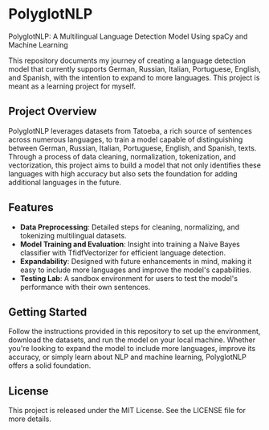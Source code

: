 # PolyglotNLP
PolyglotNLP: A Multilingual Language Detection Model Using spaCy and Machine Learning

This repository documents my journey of creating a language detection model that currently supports German, Russian, Italian, Portuguese, English, and Spanish, with the intention to expand to more languages. This project is meant as a learning project for myself.

## Project Overview

PolyglotNLP leverages datasets from Tatoeba, a rich source of sentences across numerous languages, to train a model capable of distinguishing between  German, Russian, Italian, Portuguese, English, and Spanish, texts. Through a process of data cleaning, normalization, tokenization, and vectorization, this project aims to build a model that not only identifies these languages with high accuracy but also sets the foundation for adding additional languages in the future.

## Features

- **Data Preprocessing**: Detailed steps for cleaning, normalizing, and tokenizing multilingual datasets.
- **Model Training and Evaluation**: Insight into training a Naive Bayes classifier with TfidfVectorizer for efficient language detection.
- **Expandability**: Designed with future enhancements in mind, making it easy to include more languages and improve the model's capabilities.
- **Testing Lab**: A sandbox environment for users to test the model's performance with their own sentences.

## Getting Started

Follow the instructions provided in this repository to set up the environment, download the datasets, and run the model on your local machine. Whether you're looking to expand the model to include more languages, improve its accuracy, or simply learn about NLP and machine learning, PolyglotNLP offers a solid foundation.

## License

This project is released under the MIT License. See the LICENSE file for more details.
